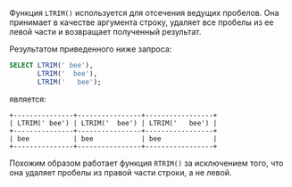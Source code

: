 

Функция `LTRIM()` используется для отсечения ведущих пробелов. Она принимает в качестве аргумента строку, удаляет все пробелы из ее левой части и возвращает полученный результат.

Результатом приведенного ниже запроса:

```sql
SELECT LTRIM(' bee'),
       LTRIM('  bee'),
       LTRIM('   bee');
```

является:

```no-highlight
+---------------+----------------+-----------------+
| LTRIM(' bee') | LTRIM('  bee') | LTRIM('   bee') |
+---------------+----------------+-----------------+
| bee           | bee            | bee             |
+---------------+----------------+-----------------+
```

Похожим образом работает функция `RTRIM()` за исключением того, что она удаляет пробелы из правой части строки, а не левой.